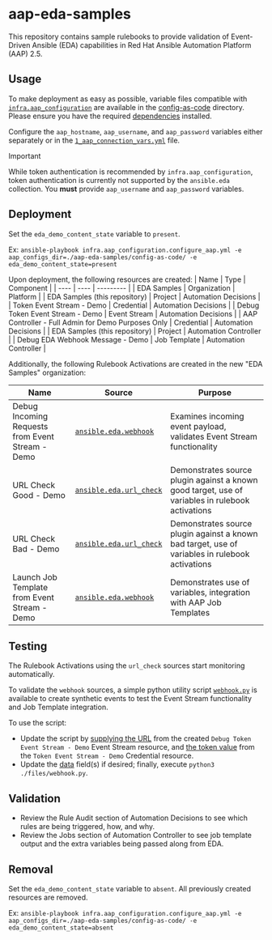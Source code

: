 # aap-eda-samples
This repository contains sample rulebooks to provide validation of Event-Driven Ansible (EDA) capabilities in Red Hat Ansible Automation Platform (AAP) 2.5.

## Usage
To make deployment as easy as possible, variable files compatible with [`infra.aap_configuration`](https://github.com/redhat-cop/infra.aap_configuration) are available in the [config-as-code](./config-as-code/) directory. Please ensure you have the required [dependencies](https://github.com/redhat-cop/infra.aap_configuration?tab=readme-ov-file#requirements) installed.

Configure the `aap_hostname`, `aap_username`, and `aap_password` variables either separately or in the [`1_aap_connection_vars.yml`](./config-as-code/1_aap_connection_vars.yml) file. 

> [!IMPORTANT]
> While token authentication is recommended by `infra.aap_configuration`, token authentication is currently not supported by the `ansible.eda` collection. You **must** provide `aap_username` and `aap_password` variables.

## Deployment
Set the `eda_demo_content_state` variable to `present`.

Ex: `ansible-playbook infra.aap_configuration.configure_aap.yml -e aap_configs_dir=./aap-eda-samples/config-as-code/ -e eda_demo_content_state=present`

Upon deployment, the following resources are created:
| Name | Type | Component |
| ---- | ---- | --------- |
| EDA Samples |  Organization | Platform |
| EDA Samples (this repository) |  Project | Automation Decisions |
| Token Event Stream - Demo | Credential | Automation Decisions |
| Debug Token Event Stream - Demo | Event Stream | Automation Decisions |
| AAP Controller - Full Admin for Demo Purposes Only | Credential | Automation Decisions |
| EDA Samples (this repository) | Project | Automation Controller |
| Debug EDA Webhook Message - Demo | Job Template | Automation Controller |

Additionally, the following Rulebook Activations are created in the new "EDA Samples" organization:

| Name | Source | Purpose |
| ---- | ------ | ------- | 
| Debug Incoming Requests from Event Stream - Demo | [`ansible.eda.webhook`](https://github.com/ansible/event-driven-ansible/blob/main/extensions/eda/plugins/event_source/webhook.py) | Examines incoming event payload, validates Event Stream functionality |
| URL Check Good - Demo | [`ansible.eda.url_check`](https://github.com/ansible/event-driven-ansible/blob/main/extensions/eda/plugins/event_source/url_check.py) | Demonstrates source plugin against a known good target, use of variables in rulebook activations |
| URL Check Bad - Demo | [`ansible.eda.url_check`](https://github.com/ansible/event-driven-ansible/blob/main/extensions/eda/plugins/event_source/url_check.py) | Demonstrates source plugin against a known bad target, use of variables in rulebook activations |
| Launch Job Template from Event Stream - Demo | [`ansible.eda.webhook`](https://github.com/ansible/event-driven-ansible/blob/main/extensions/eda/plugins/event_source/webhook.py) | Demonstrates use of variables, integration with AAP Job Templates | 

## Testing
The Rulebook Activations using the `url_check` sources start monitoring automatically. 

To validate the `webhook` sources, a simple python utility script [`webhook.py`](./files/webhook.py) is available to create synthetic events to test the Event Stream functionality and Job Template integration.

To use the script:
- Update the script by [supplying the URL](./files/webhook.py#L3) from the created `Debug Token Event Stream - Demo` Event Stream resource, and [the token value](./files/webhook.py#L4) from the `Token Event Stream - Demo` Credential resource. 
- Update the [data](./files/webhook.py#L7) field(s) if desired; finally, execute `python3 ./files/webhook.py`. 

## Validation
- Review the Rule Audit section of Automation Decisions to see which rules are being triggered, how, and why. 
- Review the Jobs section of Automation Controller to see job template output and the extra variables being passed along from EDA.

## Removal
Set the `eda_demo_content_state` variable to `absent`. All previously created resources are removed.

Ex: `ansible-playbook infra.aap_configuration.configure_aap.yml -e aap_configs_dir=./aap-eda-samples/config-as-code/ -e eda_demo_content_state=absent`
